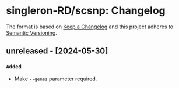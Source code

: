 # singleron-RD/scsnp: Changelog

The format is based on [Keep a Changelog](https://keepachangelog.com/en/1.0.0/)
and this project adheres to [Semantic Versioning](https://semver.org/spec/v2.0.0.html).

## unreleased - [2024-05-30]

### `Added`
- Make `--genes` parameter required.
